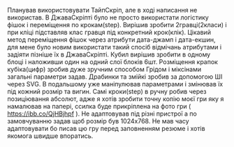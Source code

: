 Планував використовувати ТайпСкріп, але в ході написання не використав. В ДжаваСкріпті було не просто використати логістику фішок і переміщення по крокам(step). Вирішив зробити 2гравці(2класи) і при кліці підставляв клас гравця під конкретний крок(клік).
Цікавий метод переміщення фішок через атрибути дата-джамп і дата-екшин, для мене було новим використати такий спосіб відмічань атрибутами і задіяти пізніше їх в ДжаваСкріпті.
Кубил вирішив зробити в одному блоці і наложивши один на одний слої блоків 6шт. Розміщення крапок кубіка(цифр) зробив дуже зручним способом Грідом і міксінами загальні параметри задав.
Драбинки та змійкі зробив за допомогою ШІ через SVG. В подальшому уже маніпулював параметрами і змінював їх під кожний розмір та вигин.
Самі кроки(step) в ручну робив через позиціювання абсолют, адже я хотів зробити точну копію моєї гри яку я намалював на папері, ссилка буде прикріплена на фото гри ( https://ibb.co/QjHBjhpf ).
Не адаптовував під різні пристрої а по замовчуванню задав щоб розмір був 1024х768. Не мав часу адаптовувати бо писав цю гру перед заповненням резюме і хотів якомога швидше впоратись.
